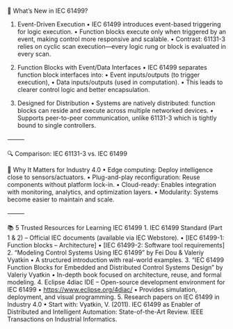 📌 What’s New in IEC 61499?

1. Event-Driven Execution
	•	IEC 61499 introduces event-based triggering for logic execution.
	•	Function blocks execute only when triggered by an event, making control more responsive and scalable.
	•	Contrast: 61131-3 relies on cyclic scan execution—every logic rung or block is evaluated in every scan.

2. Function Blocks with Event/Data Interfaces
	•	IEC 61499 separates function block interfaces into:
	•	Event inputs/outputs (to trigger execution),
	•	Data inputs/outputs (used in computation).
	•	This leads to clearer control logic and better encapsulation.

3. Designed for Distribution
	•	Systems are natively distributed: function blocks can reside and execute across multiple networked devices.
	•	Supports peer-to-peer communication, unlike 61131-3 which is tightly bound to single controllers.

⸻

🔍 Comparison: IEC 61131-3 vs. IEC 61499

🚀 Why It Matters for Industry 4.0
	•	Edge computing: Deploy intelligence close to sensors/actuators.
	•	Plug-and-play reconfiguration: Reuse components without platform lock-in.
	•	Cloud-ready: Enables integration with monitoring, analytics, and optimization layers.
	•	Modularity: Systems become easier to maintain and scale.

⸻

📚 5 Trusted Resources for Learning IEC 61499
	1.	IEC 61499 Standard (Part 1 & 2) – Official IEC documents (available via IEC Webstore).
	•	[IEC 61499-1: Function blocks – Architecture]
	•	[IEC 61499-2: Software tool requirements]
	2.	“Modeling Control Systems Using IEC 61499” by Fei Dou & Valeriy Vyatkin
	•	A structured introduction with real-world examples.
	3.	“IEC 61499 Function Blocks for Embedded and Distributed Control Systems Design” by Valeriy Vyatkin
	•	In-depth book focused on architecture, reuse, and formal modeling.
	4.	Eclipse 4diac IDE – Open-source development environment for IEC 61499
	•	https://www.eclipse.org/4diac/
	•	Provides simulation, deployment, and visual programming.
	5.	Research papers on IEC 61499 in Industry 4.0
	•	Start with:
Vyatkin, V. (2011). IEC 61499 as Enabler of Distributed and Intelligent Automation: State-of-the-Art Review. IEEE Transactions on Industrial Informatics.
